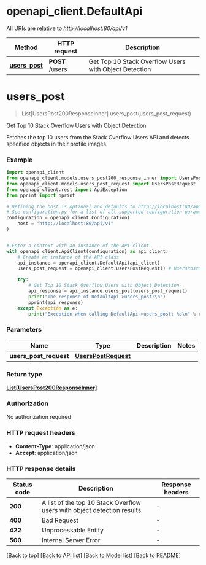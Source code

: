 # openapi_client.DefaultApi

All URIs are relative to *http://localhost:80/api/v1*

Method | HTTP request | Description
------------- | ------------- | -------------
[**users_post**](DefaultApi.md#users_post) | **POST** /users | Get Top 10 Stack Overflow Users with Object Detection


# **users_post**
> List[UsersPost200ResponseInner] users_post(users_post_request)

Get Top 10 Stack Overflow Users with Object Detection

Fetches the top 10 users from the Stack Overflow Users API and detects specified objects in their profile images.

### Example


```python
import openapi_client
from openapi_client.models.users_post200_response_inner import UsersPost200ResponseInner
from openapi_client.models.users_post_request import UsersPostRequest
from openapi_client.rest import ApiException
from pprint import pprint

# Defining the host is optional and defaults to http://localhost:80/api/v1
# See configuration.py for a list of all supported configuration parameters.
configuration = openapi_client.Configuration(
    host = "http://localhost:80/api/v1"
)


# Enter a context with an instance of the API client
with openapi_client.ApiClient(configuration) as api_client:
    # Create an instance of the API class
    api_instance = openapi_client.DefaultApi(api_client)
    users_post_request = openapi_client.UsersPostRequest() # UsersPostRequest | 

    try:
        # Get Top 10 Stack Overflow Users with Object Detection
        api_response = api_instance.users_post(users_post_request)
        print("The response of DefaultApi->users_post:\n")
        pprint(api_response)
    except Exception as e:
        print("Exception when calling DefaultApi->users_post: %s\n" % e)
```



### Parameters


Name | Type | Description  | Notes
------------- | ------------- | ------------- | -------------
 **users_post_request** | [**UsersPostRequest**](UsersPostRequest.md)|  | 

### Return type

[**List[UsersPost200ResponseInner]**](UsersPost200ResponseInner.md)

### Authorization

No authorization required

### HTTP request headers

 - **Content-Type**: application/json
 - **Accept**: application/json

### HTTP response details

| Status code | Description | Response headers |
|-------------|-------------|------------------|
**200** | A list of the top 10 Stack Overflow users with object detection results |  -  |
**400** | Bad Request |  -  |
**422** | Unprocessable Entity |  -  |
**500** | Internal Server Error |  -  |

[[Back to top]](#) [[Back to API list]](../README.md#documentation-for-api-endpoints) [[Back to Model list]](../README.md#documentation-for-models) [[Back to README]](../README.md)

